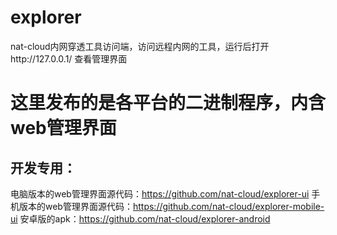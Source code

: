 # explorer
nat-cloud内网穿透工具访问端，访问远程内网的工具，运行后打开http://127.0.0.1/ 查看管理界面

这里发布的是各平台的二进制程序，内含web管理界面
========================================================================================
## 开发专用：
电脑版本的web管理界面源代码：https://github.com/nat-cloud/explorer-ui
手机版本的web管理界面源代码：https://github.com/nat-cloud/explorer-mobile-ui
安卓版的apk：https://github.com/nat-cloud/explorer-android
